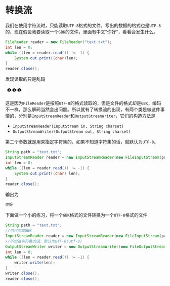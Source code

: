 # 转换流

我们在使用字符流时，只能读取`UTF-8`格式的文件，写出的数据的格式也是`UTF-8`的，现在假设我要读取一个`GBK`的文件，里面有中文"你好"，看看会发生什么。

```java
FileReader reader = new FileReader("text.txt");
int len = 0;
while ((len = reader.read()) != -1) {
    System.out.print((char)len);
}
reader.close();
```

发现读取的只是乱码

<img src="images/File1.png">

这是因为`FileReader`是按照`UTF-8`的格式读取的，但是文件的格式却是`GBK`，编码不一样，那么解码当然会出问题。所以就有了转换流的出现，有两个类是做这件事情的，分别是`InputStreamReader`和`OutputStreamWriter`，它们的构造方法是

- `InputStreamReader(InputStream in, String charset)`
- `OutputStreamWriter(OutputStream out, String charset)`

第二个参数就是用来指定字符集的，如果不知道字符集的话，就默认为`UTF-8`。

```java
String path = "text.txt";
InputStreamReader reader = new InputStreamReader(new FileInputStream(path), "gbk");
int len = 0;
while ((len = reader.read()) != -1) {
    System.out.print((char) len);
}
reader.close();
```

输出为

```java
你好
```

下面做一个小的练习，将一个`GBK`格式的文件转换为一个`UTF-8`格式的文件

```java
String path = "text.txt";
//也可写成GBK
InputStreamReader reader = new InputStreamReader(new FileInputStream(path), "gbk"); 
//不知道字符集的话，默认为UTF-8(utf-8)
OutputStreamWriter writer = new OutputStreamWriter(new FileOutputStream("test.txt"));
int len = 0;
while ((len = reader.read()) != -1) {
    writer.write(len);
}
writer.close();
reader.close();
```

